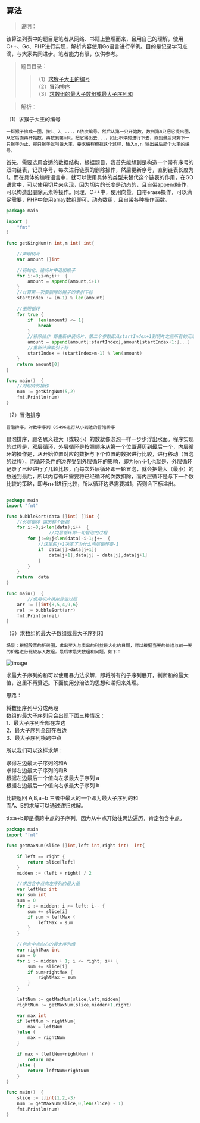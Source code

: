 ## 算法

>说明：<br>

该算法列表中的题目是笔者从网络、书籍上整理而来，且用自己的理解，使用C++、Go、PHP进行实现，解析内容使用Go语言进行举例。目的是记录学习点滴，与大家共同进步。笔者能力有限，仅供参考。

>题目目录：<br>
>>（1）[求猴子大王的编号](#jump_1)<br>
>>（2）[冒泡排序](#jump_2)<br>
>>（3）[求数组的最大子数组或最大子序列和](#jump_3)<br>


>解析：<br>

<span id="jump_1">（1）求猴子大王的编号</span><br>
```
一群猴子排成一圈，按1、2、...、n依次编号。然后从第一只开始数，数到第m只把它提出圈，从它后面再开始数，再数到第m只，把它踢出去...，如此不停的进行下去，直到最后只剩下一只猴子为止，那只猴子就叫做大王。要求编程模拟这个过程，输入m,n 输出最后那个大王的编号。
```
首先，需要选用合适的数据结构，根据题目，我首先能想到是构造一个带有序号的双向链表，记录序号，每次进行链表的删除操作，然后更新序号，直到链表长度为1。而在具体的编程语言中，就可以使用具体的类型来替代这个链表的作用，在GO语言中，可以使用切片来实现，因为切片的长度是动态的，且自带append操作，可以构造出删除元素等操作。同理，C++中，使用<vector>向量，自带erase操作，可以满足需要，PHP中使用array数组即可，动态数组，且自带各种操作函数。
```go
package main

import (
	"fmt"
)

func getKingNum(n int,m int) int{

	//声明切片
	var amount []int

	//初始化，往切片中追加猴子
	for i:=0;i<n;i++  {
		amount = append(amount,i+1)
	}
	//计算第一次要删除的猴子的索引下标
	startIndex := (m-1) % len(amount)
	
	//无限循环   
	for true { 
		if  len(amount) <= 1{
			break
		}
		//移除操作 即重新拼装切片，第二个参数即从startIndex+1到切片之后所有的元素，GO支持这样的写法
		amount = append(amount[:startIndex],amount[startIndex+1:]...)
		//重新计算索引下标
		startIndex = (startIndex+m-1) % len(amount)
	}
	return amount[0]
}

func main()  {
	//对切片的操作
	num := getKingNum(5,2)
	fmt.Println(num)
}
```

<span id="jump_2">（2）冒泡排序</span><br>

```
冒泡排序，对数字序列 85496进行从小到达的冒泡排序
```

冒泡排序，顾名思义较大（或较小）的数就像泡泡一样一步步浮出水面。程序实现的过程是，双层循环，外层循环是按照顺序从第一个位置遍历到最后一个，内层循环的操作是，从开始位置对应的数据与下个位置的数据进行比较，进行移动（冒泡的过程），而循环条件的边界受到外层循环的影响，即为len-i-1,也就是，外层循环记录了已经进行了几轮比较，而每次外层循环即一轮冒泡，就会把最大（最小）的数送到最后，所以内存循环需要将已经循环的次数扣除，而内层循环是与下一个数比较的策略，即与n+1进行比较，所以循环边界需要减1，否则会下标溢出。

```go

package main
import "fmt"

func bubbleSort(data []int) []int {
	//外层循环 遍历整个数据
	for i:=0;i<len(data);i++  {
                //内层循环即一轮冒泡的过程
		for j:=0;j<len(data)-i-1;j++  {
			//这里的j+1决定了为什么内层循环要-1
			if  data[j]>data[j+1]{
                data[j+1],data[j] = data[j],data[j+1]
			}
		}
	}
	return  data
}

func main()  {
        //使用切片模拟冒泡过程
	arr := []int{8,5,4,9,6}
	rel := bubbleSort(arr)
	fmt.Println(rel)
}

```
<span id="jump_3">（3）求数组的最大子数组或最大子序列和</span><br>
```
场景：根据股票的折线图，求出买入与卖出的利益最大化的日期，可以根据当天的价格与前一天的价格进行比较存入数组，最后求最大数组和问题。如下：
```
![image](https://github.com/xialebin/binStudy/blob/master/%E7%AE%97%E6%B3%95/z_images/jump_3_1.png)

求最大子序列的和可以使用暴力法求解，即将所有的子序列展开，判断和的最大值，这里不再赘述。下面使用分治法的思想和递归来处理。<br>

思路：<br>

将数组序列平分成两段<br>
数组的最大子序列只会出现下面三种情况：<br>
1、最大子序列全部在左边 <br>
2、最大子序列全部在右边<br>
3、最大子序列横跨中点<br>

所以我们可以这样求解：<br>

求得左边最大子序列的和A<br>
求得右边最大子序列的和B<br>
根据左边最后一个值向左求最大子序列 a<br>
根据右边最后一个值向右求最大子序列 b<br>

比较返回 A,B,a+b 三者中最大的一个即为最大子序列的和<br>
而A、B的求解可以通过递归求解。<br>

tip:a+b即是横跨中点的子序列，因为从中点开始往两边遍历，肯定包含中点。<br>

```go
package main
import "fmt"

func getMaxNum(slice []int,left int,right int)  int{

	if left == right {
		return slice[left]
	}
	midden := (left + right) / 2

	//求包含中点向左序列的最大值
	var leftMax int
	var sum int
	sum = 0
	for i := midden; i >= left; i-- {
		sum += slice[i]
		if sum > leftMax {
			leftMax = sum
		}
	}

	//包含中点向右的最大序列值
	var rightMax int
	sum = 0
	for i := midden + 1; i <= right; i++ {
		sum += slice[i]
		if sum>rightMax {
			rightMax = sum
		}
	}

	leftNum := getMaxNum(slice,left,midden)
	rightNum := getMaxNum(slice,midden+1,right)

	var max int
	if leftNum > rightNum{
		max = leftNum
	}else {
		max = rightNum
	}

	if max > (leftNum+rightNum) {
		return max
	}else {
		return leftNum+rightNum
	}
}

func main()  {
	slice := []int{1,2,-3}
	num := getMaxNum(slice,0,len(slice) - 1)
	fmt.Println(num)
}
```


